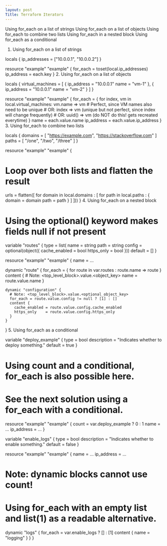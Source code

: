 ```yaml
---
layout: post
Title: Terraform Iterators
---
```


Using for_each on a list of strings
Using for_each on a list of objects
Using for_each to combine two lists
Using for_each in a nested block
Using for_each as a conditional

1. Using for_each on a list of strings

locals {
  ip_addresses = ["10.0.0.1", "10.0.0.2"]
}

resource "example" "example" {
  for_each   = toset(local.ip_addresses)
  ip_address = each.key
}
2. Using for_each on a list of objects

locals {
  virtual_machines = [
    {
      ip_address = "10.0.0.1"
      name       = "vm-1"
    },
    {
      ip_address = "10.0.0.1"
      name       = "vm-2"
    }
  ]
}    

resource "example" "example" {
  for_each   = {
    for index, vm in local.virtual_machines:
    vm.name => vm # Perfect, since VM names also need to be unique
    # OR: index => vm (unique but not perfect, since index will change frequently)
    # OR: uuid() => vm (do NOT do this! gets recreated everytime)
  }
  name       = each.value.name
  ip_address = each.value.ip_address
}
3. Using for_each to combine two lists

locals {
  domains = [
    "https://example.com",
    "https://stackoverflow.com"
  ]
  paths = [
    "/one",
    "/two",
    "/three"
  ]
}
    
resource "example" "example" {
  # Loop over both lists and flatten the result
  urls = flatten([
    for domain in local.domains : [
      for path in local.paths : {
        domain = domain
        path   = path
      }
    ]
  ]))
}
4. Using for_each on a nested block

# Using the optional() keyword makes fields null if not present
variable "routes" {
  type = list(
    name   = string
    path   = string
    config = optional(object({
      cache_enabled = bool
      https_only    = bool
    }))
  default = []
}

resource "example" "example" {
  name = ...
  
  dynamic "route" {
    for_each = {
      for route in var.routes :
      route.name => route
    }
    content {
      # Note: <top_level_block>.value.<object_key>
      name = route.value.name
    }
    
    dynamic "configuration" {
      # Note: <top_level_block>.value.<optional_object_key>
      for_each = route.value.config != null ? [1] : []
      content {
        cache_enabled = route.value.config.cache_enabled
        https_only    = route.value.config.https_only
      }
    }
  }
5. Using for_each as a conditional

variable "deploy_example" {
  type        = bool
  description = "Indicates whether to deploy something."
  default     = true
}

# Using count and a conditional, for_each is also possible here.
# See the next solution using a for_each with a conditional.
resource "example" "example" {
  count      = var.deploy_example ? 0 : 1
  name       = ...
  ip_address = ...
}

variable "enable_logs" {
  type        = bool
  description = "Indicates whether to enable something."
  default     = false
}

resource "example" "example" {
  name       = ...
  ip_address = ...

  # Note: dynamic blocks cannot use count!
  # Using for_each with an empty list and list(1) as a readable alternative. 
  dynamic "logs" {
    for_each = var.enable_logs ? [] : [1]
    content {
      name     = "logging"
    }
  }
}